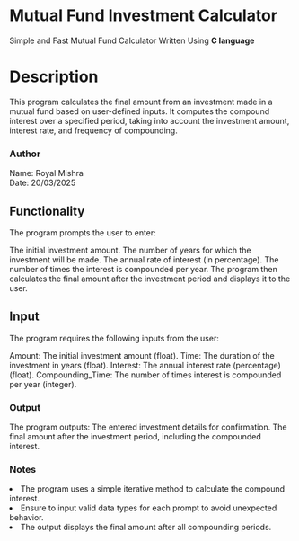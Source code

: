 # Mutual Fund Investment Calculator
Simple and Fast Mutual Fund Calculator Written Using <b>C language </b>

<h1>Description</h1>
This program calculates the final amount from an investment made in a mutual fund based on user-defined inputs. It computes the compound interest over a specified period, taking into account the investment amount, interest rate, and frequency of compounding.

<h3> Author </h3>
Name: Royal Mishra </br>
Date: 20/03/2025

<h2> Functionality </h2>
The program prompts the user to enter:

The initial investment amount.
The number of years for which the investment will be made.
The annual rate of interest (in percentage).
The number of times the interest is compounded per year.
The program then calculates the final amount after the investment period and displays it to the user.

<h2>Input</h2>
The program requires the following inputs from the user:

Amount: The initial investment amount (float).
Time: The duration of the investment in years (float).
Interest: The annual interest rate (percentage) (float).
Compounding_Time: The number of times interest is compounded per year (integer).

<h3>Output</h3>

The program outputs:
The entered investment details for confirmation.
The final amount after the investment period, including the compounded interest.


<h3>Notes</h3>
<li>The program uses a simple iterative method to calculate the compound interest.</li>
<li>Ensure to input valid data types for each prompt to avoid unexpected behavior.</li>
<li>The output displays the final amount after all compounding periods.</li>
